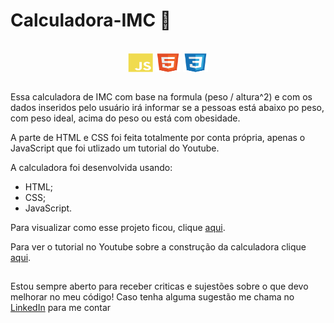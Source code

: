 # Calculadora-IMC 🔢

<div align="center" style="display: inline_block"><br>
  <img align="center" alt="Matheus-Js" height="30" width="40" src="https://raw.githubusercontent.com/devicons/devicon/master/icons/javascript/javascript-plain.svg">
  <img align="center" alt="Matheus-HTML" height="30" width="40" src="https://raw.githubusercontent.com/devicons/devicon/master/icons/html5/html5-original.svg">
  <img align="center" alt="Matheus-CSS" height="30" width="40" src="https://raw.githubusercontent.com/devicons/devicon/master/icons/css3/css3-original.svg">
</div>
<br>

Essa calculadora de IMC com base na formula (peso / altura^2) e com os dados inseridos pelo usuário irá informar se a pessoas está abaixo po peso, com peso ideal, acima do peso ou está com obesidade.

A parte de HTML e CSS foi feita totalmente por conta própria, apenas o JavaScript que foi utlizado um tutorial do Youtube.

A calculadora foi desenvolvida usando:
- HTML;
- CSS;
- JavaScript.

Para visualizar como esse projeto ficou, clique <a target="_blank" href="https://matheuskerscher.github.io/Calculadora-IMC/">aqui</a>.

Para ver o tutorial no Youtube sobre a construção da calculadora clique <a target="_blank" href="">aqui</a>.

##

Estou sempre aberto para receber criticas e sujestões sobre o que devo melhorar no meu código! 
Caso tenha alguma sugestão me chama no <a href="https://www.linkedin.com/in/matheus-kerscher/" target="_blank">LinkedIn</a> para me contar
